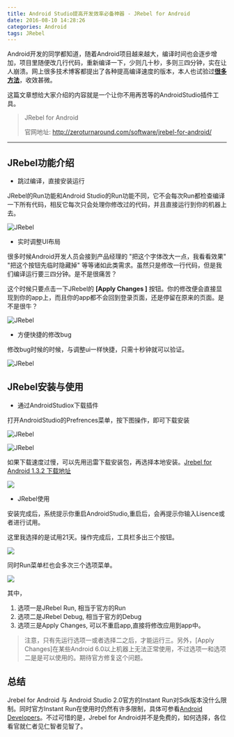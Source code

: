 ```yaml
---
title: Android Studio提高开发效率必备神器 - JRebel for Android
date: 2016-08-10 14:28:26
categories: Android
tags: JRebel
---
```



Android开发的同学都知道，随着Android项目越来越大，编译时间也会逐步增加，项目里随便改几行代码，重新编译一下，少则几十秒，多则三四分钟，实在让人崩溃。网上很多技术博客都提出了各种提高编译速度的版本，本人也试验过[**很多方法**](http://www.czhzero.com/2016/07/21/android-studio-compile-speed-up/)，收效甚微。

这篇文章想给大家介绍的内容就是一个让你不用再苦等的AndroidStudio插件工具。

> JRebel for Android
> 
> 官网地址: http://zeroturnaround.com/software/jrebel-for-android/

<!-- more -->

---

## JRebel功能介绍

- 跳过编译，直接安装运行

JRebel的Run功能和Android Studio的Run功能不同，它不会每次Run都检查编译一下所有代码，相反它每次只会处理你修改过的代码，并且直接运行到你的机器上去。

![JRebel](http://o7y1sf21i.bkt.clouddn.com/blog/010/Card1_18_@2x.gif)


- 实时调整UI布局

很多时候Android开发人员会接到产品经理的 "把这个字体改大一点，我看看效果" "把这个按钮先临时隐藏掉" 等等诸如此类需求。虽然只是修改一行代码，但是我们编译运行要三四分钟。是不是很痛苦？

这个时候只要点击一下JRebel的 **[Apply Changes ]** 按钮。你的修改便会直接显现到你的app上，而且你的app都不会回到登录页面，还是停留在原来的页面。是不是很牛？

![JRebel](http://o7y1sf21i.bkt.clouddn.com/blog/010/Card2_18_@2x.gif)

- 方便快捷的修改bug

修改bug时候的时候，与调整ui一样快捷，只需十秒钟就可以验证。

![JRebel](http://o7y1sf21i.bkt.clouddn.com/blog/010/Card3_18_@2x.gif)


## JRebel安装与使用

- 通过AndroidStudiox下载插件

打开AndroidStudio的Prefrences菜单，按下图操作，即可下载安装

![JRebel](http://o7y1sf21i.bkt.clouddn.com/blog/010/lALOZk-yXc0Cxs0Ejw_1167_710.png)


![JRebel](http://o7y1sf21i.bkt.clouddn.com/blog/010/lALOZk-0Ac0Ci80DJw_807_651.png)

如果下载速度过慢，可以先用迅雷下载安装包，再选择本地安装。[Jrebel for Android 1.3.2 下载地址](http://7xvouf.com1.z0.glb.clouddn.com/jrebel-for-android.zip)


![](http://o7y1sf21i.bkt.clouddn.com/blog/010/lALOZmOPi80C0c0Feg_1402_721.png)



- JRebel使用

安装完成后，系统提示你重启AndroidStudio,重启后，会再提示你输入Lisence或者进行试用。

这里我选择的是试用21天。操作完成后，工具栏多出三个按钮。

![](http://o7y1sf21i.bkt.clouddn.com/blog/010/lALOZlAoTE7NAuA_736_78.png)

同时Run菜单栏也会多次三个选项菜单。

![](http://o7y1sf21i.bkt.clouddn.com/blog/010/lALOZlAqrs0Bqc0BUg_338_425.png)

其中，

1. 选项一是JRebel Run, 相当于官方的Run
2. 选项二是JRebel Debug, 相当于官方的Debug
3. 选项三是Apply Changes, 可以不重启app,直接将修改应用到app中。


> 注意，只有先运行选项一或者选择二之后，才能运行三。另外，[Apply Changes]在某些Android 6.0以上机器上无法正常使用，不过选项一和选项二是是可以使用的。期待官方修复这个问题。


## 总结

Jrebel for Android 与 Android Studio 2.0官方的Instant Run对Sdk版本没什么限制。同时官方Instant Run在使用时仍然有许多限制，具体可参看[Android Developers](https://developer.android.com/studio/run/index.html)。不过可惜的是，Jrebel for Android并不是免费的，如何选择，各位看官就仁者见仁智者见智了。
